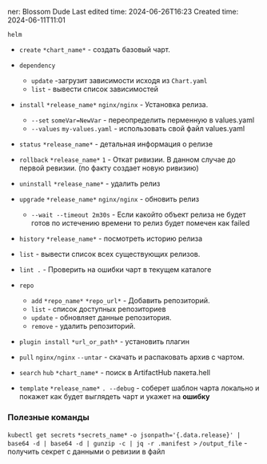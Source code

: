 ner: Blossom Dude
Last edited time: 2024-06-26T16:23
Created time: 2024-06-11T11:01

`helm`
- `create` `*chart_name*` - создать базовый чарт.
- `dependency`
	- `update` -загрузит зависимости исходя из `Chart.yaml`
	- `list` - вывести список зависимостей
	
- `install` `*release_name*` `nginx/nginx` - Установка релиза.
	- `--set` `someVar=NewVar` - переопределить перменную в values.yaml
	- `--values` `my-values.yaml` - использовать свой файл values.yaml
	
- `status` `*release_name*` - детальная информация о релизе
	
- `rollback` `*release_name*` `1` - Откат ривизии. В данном случае до первой ревизии. (по факту создает новую ривизию)
	
- `uninstall` `*release_name*` - удалить релиз
	
- `upgrade` `*release_name*` `nginx/nginx` - обновить релиз
	- `--wait --timeout 2m30s` - Если какойто объект релиза не будет готов по истечению времени то релиз будет помечен как failed
	
- `history` `*release_name*` - посмотреть историю релиза
	
- `list` - вывести список всех существующих релизов.
	
- `lint .` - Проверить на ошибки чарт в текущем каталоге
	
- `repo`
	- `add` `*repo_name*` `*repo_url*` - Добавить репозиторий.
	- `list` - список доступных репозиториев
	- `update` - обновляет данные репозитория.
	-  `remove` - удалить репозиторий.
	
- `plugin install` `*url_or_path*` - установить плагин
	
- `pull` `nginx/nginx` `--untar` - скачать и распаковать архив с чартом.
	
- `search` `hub` `*chart_name*` - поиск в ArtifactHub пакета.hell
	
- `template` `*release_name*` `. --debug` - соберет шаблон чарта локально и покажет как будет выглядеть чарт и укажет на **ошибку**  

### Полезные команды

`kubectl get secrets` `*secrets_name*` `-o jsonpath='{.data.release}' | base64 -d | base64 -d | gunzip -c | jq -r .manifest >` `/output_file` - получить секрет с данными о ревизии в файл